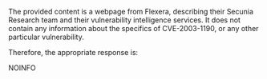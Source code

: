 The provided content is a webpage from Flexera, describing their Secunia Research team and their vulnerability intelligence services. It does not contain any information about the specifics of CVE-2003-1190, or any other particular vulnerability.

Therefore, the appropriate response is:

NOINFO